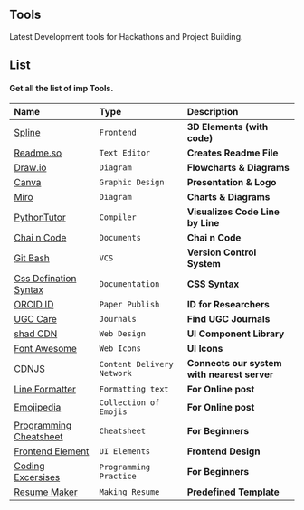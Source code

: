 
## Tools 

Latest Development tools for Hackathons and Project Building.

## List



#### Get all the list of imp Tools.

| Name      | Type     | Description                
| :-------- | :------- | :------------------------- |
| [Spline](https://spline.design/)   | `Frontend` | **3D Elements (with code)** |
|[Readme.so](https://readme.so/editor)| `Text Editor`|  **Creates Readme File** |
|[Draw.io](https://app.diagrams.net/)| `Diagram`|  **Flowcharts & Diagrams** |
|[Canva](https://www.canva.com/)| `Graphic Design`|  **Presentation & Logo** |
|[Miro](https://miro.com/)| `Diagram`|  **Charts & Diagrams** |
|[PythonTutor](https://pythontutor.com/)| `Compiler`|  **Visualizes Code Line by Line** |
|[Chai n Code](https://docs.chaicode.com/)| `Documents`|  **Chai n Code** |
|[Git Bash](https://git-scm.com/downloads)| `VCS`|  **Version Control System** |
|[Css Defination Syntax](https://developer.mozilla.org/en-US/docs/Web/CSS/Value_definition_syntax#single_bar)| `Documentation`|  **CSS Syntax** |
|[ORCID ID](https://orcid.org/)| `Paper Publish`|  **ID for Researchers** |
|[UGC Care](https://ugccare.unipune.ac.in/apps1/home/index)| `Journals`|  **Find UGC Journals** |
|[shad CDN](https://ui.shadcn.com/)| `Web Design`|  **UI Component Library** |
|[Font Awesome](https://fontawesome.com/)| `Web Icons`|  **UI Icons** |
|[CDNJS](https://cdnjs.com/)| `Content Delivery Network`|  **Connects our system with nearest server** |
|[Line Formatter](https://www.textconverter.net/)| `Formatting text`|  **For Online post** |
|[Emojipedia](https://emojipedia.org/)| `Collection of Emojis`|  **For Online post** |
|[Programming Cheatsheet](https://quickref.me/)| `Cheatsheet`|  **For Beginners** |
|[Frontend Element](https://uiverse.io/)| `UI Elements`|  **Frontend Design** |
|[Coding Excersises](https://exercism.org/)| `Programming Practice`|  **For Beginners** |
|[Resume Maker](https://resumake.io/)| `Making Resume`|  **Predefined Template** |







